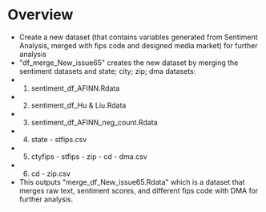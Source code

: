 # Overview
* Create a new dataset (that contains variables generated from Sentiment Analysis, merged with fips code and designed media market) for further analysis 
* "df_merge_New_issue65" creates the new dataset by merging the sentiment datasets and state; city; zip; dma datasets:
* 1) sentiment_df_AFINN.Rdata
* 2) sentiment_df_Hu & Liu.Rdata
* 3) sentiment_df_AFINN_neg_count.Rdata
* 4) state - stfips.csv
* 5) ctyfips - stfips - zip - cd - dma.csv
* 6) cd - zip.csv
* This outputs  "merge_df_New_issue65.Rdata" which is a dataset that merges raw text, sentiment scores, and different fips code with DMA for further analysis. 
